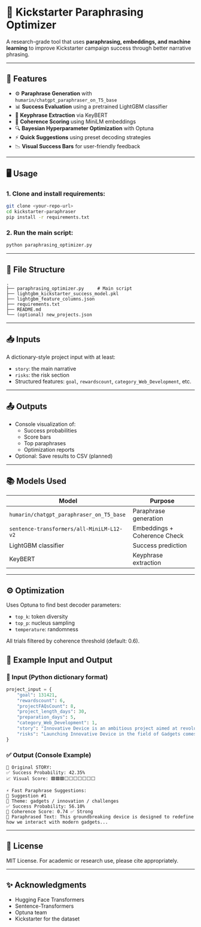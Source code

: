 # 📘 Kickstarter Paraphrasing Optimizer

A research-grade tool that uses **paraphrasing, embeddings, and machine learning** to improve Kickstarter campaign success through better narrative phrasing.

---

## 🚀 Features

- ⚙️ **Paraphrase Generation** with `humarin/chatgpt_paraphraser_on_T5_base`
- 📊 **Success Evaluation** using a pretrained LightGBM classifier
- 📎 **Keyphrase Extraction** via KeyBERT
- 🧠 **Coherence Scoring** using MiniLM embeddings
- 🔍 **Bayesian Hyperparameter Optimization** with Optuna
- ⚡ **Quick Suggestions** using preset decoding strategies
- 📉 **Visual Success Bars** for user-friendly feedback

---

## 🖥️ Usage

### 1. Clone and install requirements:
```bash
git clone <your-repo-url>
cd kickstarter-paraphraser
pip install -r requirements.txt
```

### 2. Run the main script:
```bash
python paraphrasing_optimizer.py
```

---

## 📁 File Structure

```text
.
├── paraphrasing_optimizer.py     # Main script
├── lightgbm_kickstarter_success_model.pkl
├── lightgbm_feature_columns.json
├── requirements.txt
├── README.md
└── (optional) new_projects.json
```

---

## 📥 Inputs

A dictionary-style project input with at least:
- `story`: the main narrative
- `risks`: the risk section
- Structured features: `goal`, `rewardscount`, `category_Web_Development`, etc.

---

## 📤 Outputs

- Console visualization of:
  - Success probabilities
  - Score bars
  - Top paraphrases
  - Optimization reports
- Optional: Save results to CSV (planned)

---

## 📚 Models Used

| Model                                 | Purpose                       |
|--------------------------------------|-------------------------------|
| `humarin/chatgpt_paraphraser_on_T5_base` | Paraphrase generation         |
| `sentence-transformers/all-MiniLM-L12-v2` | Embeddings + Coherence Check |
| LightGBM classifier                  | Success prediction           |
| KeyBERT                              | Keyphrase extraction         |

---

## ⚙️ Optimization

Uses Optuna to find best decoder parameters:
- `top_k`: token diversity
- `top_p`: nucleus sampling
- `temperature`: randomness

All trials filtered by coherence threshold (default: 0.6).

## 🔢 Example Input and Output

### 📝 Input (Python dictionary format)

```python
project_input = {
    "goal": 131421,
    "rewardscount": 6,
    "projectFAQsCount": 8,
    "project_length_days": 30,
    "preparation_days": 5,
    "category_Web_Development": 1,
    "story": "Innovative Device is an ambitious project aimed at revolutionizing the Gadgets industry...",
    "risks": "Launching Innovative Device in the field of Gadgets comes with its own set of challenges..."
}
```

### ✅ Output (Console Example)

```text
🎯 Original STORY:
✅ Success Probability: 42.35%
📈 Visual Score: 🟩🟩🟩⬜⬜⬜⬜⬜⬜⬜

⚡ Fast Paraphrase Suggestions:
🔹 Suggestion #1
🧠 Theme: gadgets / innovation / challenges
✅ Success Probability: 56.10%
🧠 Coherence Score: 0.74 ✅ Strong
📜 Paraphrased Text: This groundbreaking device is designed to redefine how we interact with modern gadgets...
```


---

## 📜 License

MIT License. For academic or research use, please cite appropriately.

---

## ✨ Acknowledgments

- Hugging Face Transformers
- Sentence-Transformers
- Optuna team
- Kickstarter for the dataset
